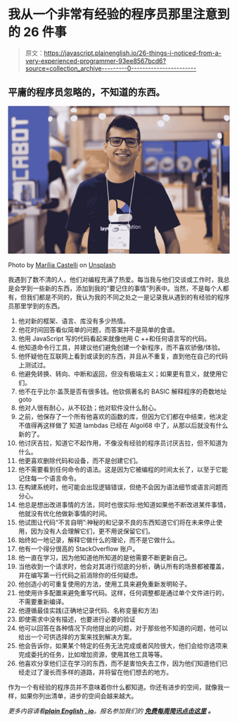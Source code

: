 # 我从一个非常有经验的程序员那里注意到的 26 件事

> 原文：<https://javascript.plainenglish.io/26-things-i-noticed-from-a-very-experienced-programmer-93ee8567bcd6?source=collection_archive---------0----------------------->

## 平庸的程序员忽略的，不知道的东西。

![](img/c8c4ea51e2f95e88edf387a2e62ee217.png)

Photo by [Marília Castelli](https://unsplash.com/@liacastelli?utm_source=medium&utm_medium=referral) on [Unsplash](https://unsplash.com?utm_source=medium&utm_medium=referral)

我遇到了数不清的人，他们对编程充满了热爱。每当我与他们交谈或工作时，我总是会学到一些新的东西，添加到我的“要记住的事情”列表中。当然，不是每个人都有，但我们都是不同的，我认为我的不同之处之一是记录我从遇到的有经验的程序员那里学到的东西。

1.  他对新的框架、语言、库没有多少热情。
2.  他花时间回答看似简单的问题，而答案并不是简单的食谱。
3.  他用 JavaScript 写的代码看起来就像他用 C ++和任何语言写的代码。
4.  他知道命令行工具，并建议他们避免创建一个新程序，而不喜欢骄傲/体验。
5.  他怀疑他在互联网上看到或读到的东西，并且从不重复，直到他在自己的代码上测试过。
6.  他避免转换、转向、中断和返回，但没有极端主义；如果更有意义，就使用它们。
7.  他不在乎比尔·盖茨是否有很多钱。他钦佩著名的 BASIC 解释程序的奇数地址 goto
8.  他对人很有耐心，从不较劲；他对软件没什么耐心。
9.  之前，他保存了一个所有他喜欢的函数的库，但因为它们都在<algorithm>中结束，他决定不值得再这样做了
    知道 lambdas 已经在 Algol68 中了，从那以后就没有什么新的了。</algorithm>
10.  他讨厌吉拉，知道它不起作用，不像没有经验的程序员讨厌吉拉，但不知道为什么。
11.  他更喜欢删除代码和设备，而不是创建它们。
12.  他不需要看到任何命令的语法。这是因为它被编程的时间太长了，以至于它能记住每一个语言命令。
13.  在构建系统时，他可能会出现逻辑错误，但绝不会因为语法细节或语言问题而分心。
14.  他总是想出改进事情的方法，同时也很实际:他知道如果他不断改进某件事情，他就没有优化他做新事情的时间。
15.  他试图让代码“不言自明”:神秘的和记录不良的东西知道它们将在未来停止使用，因为没有人会理解它们，更不用说保留它们。
16.  始终如一地记录，解释它做什么的理论，而不是它做什么。
17.  他有一个得分很高的 StackOverflow 账户。
18.  他一直在学习，因为他知道他所知道的是他需要不断更新自己。
19.  当他收到一个请求时，他会对其进行彻底的分析，确认所有的场景都被覆盖，并在编写第一行代码之前消除你的任何疑虑。
20.  他创造小的可重复使用的方法，使用工具来避免重新发明轮子。
21.  他使用许多配置来避免重写代码。这样，任何调整都是通过单个文件进行的，不需要重新编译。
22.  他遵循最佳实践(正确地记录代码、名称变量和方法)
23.  即使需求中没有描述，也要进行必要的验证
24.  他可以回答在各种情况下向他提出的问题，对于那些他不知道的问题，他可以给出一个可供选择的方案来找到解决方案。
25.  他会告诉你，如果某个特定的任务无法完成或者风险很大，他们会给你选项来完成委托的任务，比如增加资源，使用其他工具等等。
26.  他喜欢分享他们正在学习的东西，而不是害怕失去工作，因为他们知道他们已经走过了漫长而多样的道路，并将留在他们想去的地方。

作为一个有经验的程序员并不意味着你什么都知道。你还有进步的空间，就像我一样，如果你列出清单，进步的空间会越来越大。

*更多内容请看*[***plain English . io***](http://plainenglish.io/)*。报名参加我们的* [***免费每周简讯点击这里***](http://newsletter.plainenglish.io/) ***。***